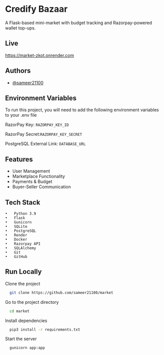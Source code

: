 
# Credify Bazaar

A Flask-based mini-market with budget tracking and Razorpay-powered wallet top-ups.

## Live

https://market-zkot.onrender.com


## Authors

- [@sameer21100](https://www.github.com/sameer21100)


## Environment Variables

To run this project, you will need to add the following environment variables to your .env file

RazorPay Key: `RAZORPAY_KEY_ID`

RazorPay Secret:`RAZORPAY_KEY_SECRET`

PostgreSQL External Link: `DATABASE_URL`


## Features

- User Management
- Marketplace Functionality
- Payments & Budget
- Buyer-Seller Communication


## Tech Stack

	•	Python 3.9
	•	Flask
	•	Gunicorn
	•	SQLite
	•	PostgreSQL
	•	Render
	•	Docker
	•	Razorpay API
	•	SQLAlchemy
	•	Git
	•	GitHub

## Run Locally

Clone the project

```bash
  git clone https://github.com/sameer21100/market
```

Go to the project directory

```bash
  cd market
```

Install dependencies

```bash
  pip3 install -r requirements.txt
```

Start the server

```bash
  gunicorn app:app
```

